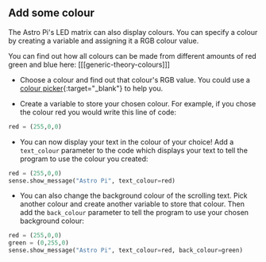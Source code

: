 ## Add some colour

The Astro Pi's LED matrix can also display colours. You can specify a colour by creating a variable and assigning it a RGB colour value.

You can find out how all colours can be made from different amounts of red green and blue here:
[[[generic-theory-colours]]]

+ Choose a colour and find out that colour's RGB value. You could use a [colour picker](https://www.w3schools.com/colors/colors_rgb.asp){:target="_blank"} to help you.

+ Create a variable to store your chosen colour. For example, if you chose the colour red you would write this line of code:

```python
red = (255,0,0)
```

+ You can now display your text in the colour of your choice! Add a `text_colour` parameter to the code which displays your text to tell the program to use the colour you created:

```python
red = (255,0,0)
sense.show_message("Astro Pi", text_colour=red)
```

+ You can also change the background colour of the scrolling text. Pick another colour and create another variable to store that colour. Then add the `back_colour` parameter to tell the program to use your chosen background colour:

```python
red = (255,0,0)
green = (0,255,0)
sense.show_message("Astro Pi", text_colour=red, back_colour=green)
```
